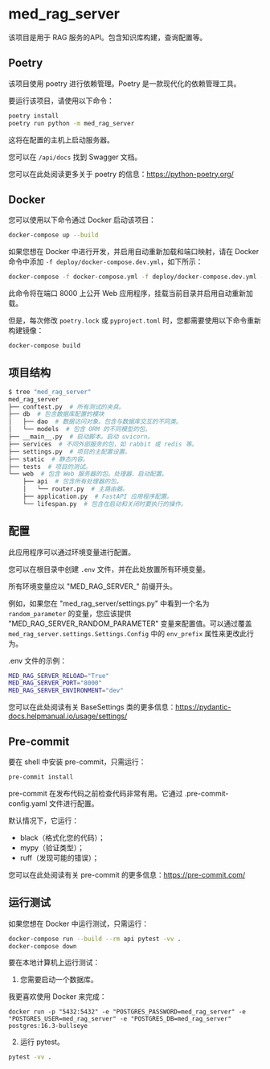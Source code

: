 # med_rag_server

该项目是用于 RAG 服务的API。包含知识库构建，查询配置等。

## Poetry

该项目使用 poetry 进行依赖管理。Poetry 是一款现代化的依赖管理工具。

要运行该项目，请使用以下命令：

```bash
poetry install
poetry run python -m med_rag_server
```

这将在配置的主机上启动服务器。

您可以在 `/api/docs` 找到 Swagger 文档。

您可以在此处阅读更多关于 poetry 的信息：https://python-poetry.org/

## Docker

您可以使用以下命令通过 Docker 启动该项目：

```bash
docker-compose up --build
```

如果您想在 Docker 中进行开发，并启用自动重新加载和端口映射，请在 Docker 命令中添加 `-f deploy/docker-compose.dev.yml`，如下所示：

```bash
docker-compose -f docker-compose.yml -f deploy/docker-compose.dev.yml --project-directory . up --build
```

此命令将在端口 8000 上公开 Web 应用程序，挂载当前目录并启用自动重新加载。

但是，每次修改 `poetry.lock` 或 `pyproject.toml` 时，您都需要使用以下命令重新构建镜像：

```bash
docker-compose build
```

## 项目结构

```bash
$ tree "med_rag_server"
med_rag_server
├── conftest.py  # 所有测试的夹具。
├── db  # 包含数据库配置的模块
│   ├── dao  # 数据访问对象。包含与数据库交互的不同类。
│   └── models  # 包含 ORM 的不同模型的包。
├── __main__.py  # 启动脚本。启动 uvicorn。
├── services  # 不同外部服务的包，如 rabbit 或 redis 等。
├── settings.py  # 项目的主配置设置。
├── static  # 静态内容。
├── tests  # 项目的测试。
└── web  # 包含 Web 服务器的包。处理器、启动配置。
    ├── api  # 包含所有处理器的包。
    │   └── router.py  # 主路由器。
    ├── application.py  # FastAPI 应用程序配置。
    └── lifespan.py  # 包含在启动和关闭时要执行的操作。
```

## 配置

此应用程序可以通过环境变量进行配置。

您可以在根目录中创建 `.env` 文件，并在此处放置所有环境变量。

所有环境变量应以 "MED_RAG_SERVER_" 前缀开头。

例如，如果您在 "med_rag_server/settings.py" 中看到一个名为 `random_parameter` 的变量，您应该提供 "MED_RAG_SERVER_RANDOM_PARAMETER" 变量来配置值。可以通过覆盖 `med_rag_server.settings.Settings.Config` 中的 `env_prefix` 属性来更改此行为。

.env 文件的示例：
```bash
MED_RAG_SERVER_RELOAD="True"
MED_RAG_SERVER_PORT="8000"
MED_RAG_SERVER_ENVIRONMENT="dev"
```

您可以在此处阅读有关 BaseSettings 类的更多信息：https://pydantic-docs.helpmanual.io/usage/settings/

## Pre-commit

要在 shell 中安装 pre-commit，只需运行：
```bash
pre-commit install
```

pre-commit 在发布代码之前检查代码非常有用。它通过 .pre-commit-config.yaml 文件进行配置。

默认情况下，它运行：
* black（格式化您的代码）；
* mypy（验证类型）；
* ruff（发现可能的错误）；

您可以在此处阅读有关 pre-commit 的更多信息：https://pre-commit.com/

## 运行测试

如果您想在 Docker 中运行测试，只需运行：

```bash
docker-compose run --build --rm api pytest -vv .
docker-compose down
```

要在本地计算机上运行测试：
1. 您需要启动一个数据库。

我更喜欢使用 Docker 来完成：
```
docker run -p "5432:5432" -e "POSTGRES_PASSWORD=med_rag_server" -e "POSTGRES_USER=med_rag_server" -e "POSTGRES_DB=med_rag_server" postgres:16.3-bullseye
```

2. 运行 pytest。
```bash
pytest -vv .
```